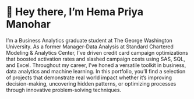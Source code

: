 # 👋 Hey there, I’m **Hema Priya Manohar**

I’m a Business Analytics graduate student at The George Washington University. As a former Manager-Data Analysis at Standard Chartered Modeling & Analytics Center, I’ve driven credit card campaign optimizations that boosted activation rates and slashed campaign costs using SAS, SQL, and Excel. Throughout my career, I’ve honed a versatile toolkit in business, data analytics and machine learning. In this portfolio, you’ll find a selection of projects that demonstrate real world impact whether it’s improving decision-making, uncovering hidden patterns, or optimizing processes through innovative problem-solving techniques.
